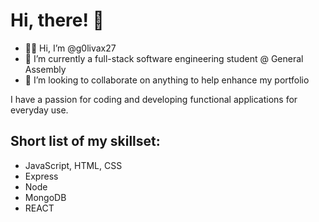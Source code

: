 # Hi, there! :wave:

- :woman_technologist: Hi, I’m @g0livax27
- 🌱 I’m currently a full-stack software engineering student @ General Assembly
- 💞️ I’m looking to collaborate on anything to help enhance my portfolio

I have a passion for coding and developing functional applications for everyday use.

## Short list of my skillset:
- JavaScript, HTML, CSS
- Express
- Node
- MongoDB
- REACT

<!---
g0livax27/g0livax27 is a ✨ special ✨ repository because its `README.md` (this file) appears on your GitHub profile.
You can click the Preview link to take a look at your changes.
--->
